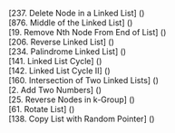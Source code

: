 [237. Delete Node in a Linked List] ()  
[876. Middle of the Linked List] ()  
[19. Remove Nth Node From End of List] ()  
[206. Reverse Linked List] ()  
[234. Palindrome Linked List] ()  
[141. Linked List Cycle] ()  
[142. Linked List Cycle II] ()  
[160. Intersection of Two Linked Lists] ()  
[2. Add Two Numbers] ()  
[25. Reverse Nodes in k-Group] ()  
[61. Rotate List] ()  
[138. Copy List with Random Pointer] ()    
